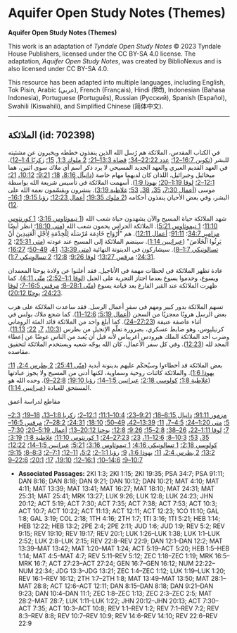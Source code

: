 # Aquifer Open Study Notes (Themes)

**Aquifer Open Study Notes (Themes)**

This work is an adaptation of *Tyndale Open Study Notes* © 2023 Tyndale House Publishers, licensed under the CC BY\-SA 4\.0 license. The adaptation, *Aquifer Open Study Notes*, was created by BiblioNexus and is also licensed under CC BY\-SA 4\.0\.

This resource has been adapted into multiple languages, including English, Tok Pisin, Arabic (عربي), French (Français), Hindi (हिंदी), Indonesian (Bahasa Indonesia), Portuguese (Português), Russian (Русский), Spanish (Español), Swahili (Kiswahili), and Simplified Chinese (简体中文).



--------------------------------

## الملائكة (id: 702398)

في الكتاب المقدس، الملائكة هم رُسل الله الذين ينفذون خططه ويخبرون عن مشئيته للبشر ([تكوين 16:7–12؛](https://ref.ly/Gen16:7-Gen16:12) [عدد 22:22–34؛](https://ref.ly/Num22:22-Num22:34) [قضاة 13:3–21؛](https://ref.ly/Judg13:3-Judg13:21) [2 ملوك 1:3](https://ref.ly/2Kgs1:3), [15؛](https://ref.ly/2Kgs1:15) [زكريّا 1:4–12](https://ref.ly/Zech1:4-Zech1:12)). في العهد القديم العبري والعهد الجديد المسيحي لا يرد ذكر اسم أي ملاك سوى اثنين، هما ميخائيل وجبرائيل، اللذان كان لديهما مهام خاصة ([دانيآل 8:16،](https://ref.ly/Dan8:16) [18؛](https://ref.ly/Dan8:18) [9:21؛](https://ref.ly/Dan9:21) [10:12،](https://ref.ly/Dan10:12) [21؛](https://ref.ly/Dan10:21) [12:1–2؛](https://ref.ly/Dan12:1-Dan12:2) [لوقا 1:19–20؛](https://ref.ly/Luke1:19-Luke1:20) [يهوذا 1:9](https://ref.ly/Jude1:9)). أسهمت الملائكة في تأسيس شريعة الله بواسطة موسى ([أعمال 7:30،](https://ref.ly/Acts7:30) [35،](https://ref.ly/Acts7:35) [38،](https://ref.ly/Acts7:38) [53؛](https://ref.ly/Acts7:53) [غلاطية 3:19](https://ref.ly/Gal3:19)). ينشرون ويقسّمون نعمة الله على البشر، وفي بعض الأحيان ينفذون أحكامه ([2 ملوك 19:35؛](https://ref.ly/2Kgs19:35) [أعمال 12:23؛](https://ref.ly/Acts12:23) [رؤيا 9:15؛](https://ref.ly/Rev9:15) [16:1–12](https://ref.ly/Rev16:1-Rev16:12)).

شهد الملائكة حياة المسيح والآن يشهدون حياة شعب الله ([1 تيموثاوس 3:16](https://ref.ly/1Tim3:16)؛ [1 كورنثوس 11:10](https://ref.ly/1Cor11:10)؛ [1 تيموثاوس 5:21](https://ref.ly/1Tim5:21)). الملائكة الحراس يحمون شعب الله ([متى 18:10](https://ref.ly/Matt18:10)؛ انظر أيضًا [مزامير 34:7](https://ref.ly/Ps34:7)؛ [91:11](https://ref.ly/Ps91:11)؛ [أعمال 12:11](https://ref.ly/Acts12:11)). هم "أَرْوَاح خَادِمَة مُرْسَلَة لِلْخِدْمَةِ لِأَجْلِ ٱلْعَتِيدِينَ أَنْ يَرِثُوا ٱلْخَلَاصَ" ([عبرانيين 1:14](https://ref.ly/Heb1:14)). سينضم الملائكة إلى المسيح عند عودته ([متى 25:31](https://ref.ly/Matt25:31)؛ [2 تسالونيكي 1:7–8](https://ref.ly/2Thess1:7-2Thess1:8)). سيشاركون في الدينونة النهائية ([متى 13:39](https://ref.ly/Matt13:39)، [41](https://ref.ly/Matt13:41)، [49–50](https://ref.ly/Matt13:49-Matt13:50)؛ [16:27](https://ref.ly/Matt16:27)؛ [24:31](https://ref.ly/Matt24:31)؛ [مرقس 13:27](https://ref.ly/Mark13:27)؛ [لوقا 9:26](https://ref.ly/Luke9:26)؛ [12:8](https://ref.ly/Luke12:8)؛ [2 تسالونيكي 1:7](https://ref.ly/2Thess1:7)).

عادة تظهر الملائكة في لحظات مهمة في الأناجيل. فقد أعلنوا عن ولادة يوحنا المعمدان ويسوع، وخدموا يسوع بعدما اجتاز التجربة على الجبل ([لوقا 1:1–2:52؛](https://ref.ly/Luke1:1-Luke2:52) [متّى 4:11](https://ref.ly/Matt4:11)). كما ظهرت الملائكة عند القبر الفارغ بعد قيامة يسوع ([متّى 28:1–8؛](https://ref.ly/Matt28:1-Matt28:8) [مرقس 16:5–7؛](https://ref.ly/Mark16:5-Mark16:7) [لوقا 24:23؛](https://ref.ly/Luke24:23) [يوحنّا 20:12](https://ref.ly/John20:12)).

تسهم الملائكة بدور كبير ومهم في سفر أعمال الرسل. فقد ساعدت الملائكة على هرب بعض الرسل هروبًا معجزيًا من السجن ([أعمال 5:19؛](https://ref.ly/Acts5:19) [12:6–11](https://ref.ly/Acts12:6-Acts12:11)). كما شجع ملاك بولس في أثناء عاصفة عنيفة ([27:23–24](https://ref.ly/Acts27:23-Acts27:24)). كما أبلغ واحد من الملائكة قائد المئة الروماني كرنيليوس، وهو ضابط عسكري، بضرورة تعلّم الإنجيل من بطرس ([10:3،](https://ref.ly/Acts10:3) [7،](https://ref.ly/Acts10:7) [22؛](https://ref.ly/Acts10:22) [11:13](https://ref.ly/Acts11:13)). وضرب أحد الملائكة الملك هيرودس أغريباس لأنه قبل أن يُعبد من الناس عوضًا عن إعطاء المجد لله ([12:23](https://ref.ly/Acts12:23)). وفي كل سفر الأعمال، كان الله يوجّه شعبه ويستخدم الملائكة لتحقيق مقاصده.

بعض الملائكة قد أخطاءوا وسيُحكَم عليهم بدينونة أبدية ([متّى 25:41؛](https://ref.ly/Matt25:41) [2 بطرس 2:4،](https://ref.ly/2Pet2:4) [11؛](https://ref.ly/2Pet2:11) [يهوذا 1:6](https://ref.ly/Jude1:6)). والملائكة كائنات روحية وسماوية، لكنها أدنى من المسيح ولا يجوز عبادتها ([غلاطية 1:8؛](https://ref.ly/Gal1:8) [كولوسي 2:18؛](https://ref.ly/Col2:18) [عبرانيين 1:5–14؛](https://ref.ly/Heb1:5-Heb1:14) [رؤيا 19:10؛](https://ref.ly/Rev19:10) [22:8–9](https://ref.ly/Rev22:8-Rev22:9)). وحده الله هو المستحق للعبادة ([عبرانيين 1:14](https://ref.ly/Heb1:14)).

مقاطع لدراسة أعمق

[مزمور 91:11؛](https://ref.ly/Ps91:11) [دانيال 8:15–18؛](https://ref.ly/Dan8:15-Dan8:18) [9:21–23؛](https://ref.ly/Dan9:21-Dan9:23) [10:4–11:1؛](https://ref.ly/Dan10:4-Dan11:1) [12:1–2؛](https://ref.ly/Dan12:1-Dan12:2) [زكريا 1:8–13،](https://ref.ly/Zech1:8-Zech1:13) [18–19؛](https://ref.ly/Zech1:18-Zech1:19) [2:3–5؛](https://ref.ly/Zech2:3-Zech2:5) [متى 1:20–24؛](https://ref.ly/Matt1:20-Matt1:24) [4:5–7،](https://ref.ly/Matt4:5-Matt4:7) [11؛](https://ref.ly/Matt4:11) [13:39–42،](https://ref.ly/Matt13:39-Matt13:42) [49–50؛](https://ref.ly/Matt13:49-Matt13:50) [18:10؛](https://ref.ly/Matt18:10) [24:31؛](https://ref.ly/Matt24:31) [28:2–7؛](https://ref.ly/Matt28:2-Matt28:7) [مرقس 16:5–7؛](https://ref.ly/Mark16:5-Mark16:7) [لوقا 1:11–22،](https://ref.ly/Luke1:11-Luke1:22) [26–38؛](https://ref.ly/Luke1:26-Luke1:38) [2:8–15؛](https://ref.ly/Luke2:8-Luke2:15) [9:26؛](https://ref.ly/Luke9:26) [12:8؛](https://ref.ly/Luke12:8) [يوحنا 20:12–13؛](https://ref.ly/John20:12-John20:13) [أعمال 5:19–20؛](https://ref.ly/Acts5:19-Acts5:20) [7:30–35،](https://ref.ly/Acts7:30-Acts7:35) [53؛](https://ref.ly/Acts7:53) [10:3–8؛](https://ref.ly/Acts10:3-Acts10:8) [12:6–11،](https://ref.ly/Acts12:6-Acts12:11) [23؛](https://ref.ly/Acts12:23) [27:23–24؛](https://ref.ly/Acts27:23-Acts27:24) [1 كورنثوس 11:10؛](https://ref.ly/1Cor11:10) [غلاطية 1:8؛](https://ref.ly/Gal1:8) [3:19؛](https://ref.ly/Gal3:19) [كولوسي 2:18؛](https://ref.ly/Col2:18) [1 تسالونيكي 4:16؛](https://ref.ly/1Thess4:16) [1 تيموثاوس 3:16؛](https://ref.ly/1Tim3:16) [5:21؛](https://ref.ly/1Tim5:21) [عبرانيين 1:5–14؛](https://ref.ly/Heb1:5-Heb1:14) [12:22؛](https://ref.ly/Heb12:22) [13:2؛](https://ref.ly/Heb13:2) [2 بطرس 2:4،](https://ref.ly/2Pet2:4) [11؛](https://ref.ly/2Pet2:11) [يهوذا 1:6،](https://ref.ly/Jude1:6) [9؛](https://ref.ly/Jude1:9) [رؤيا 1:1–2؛](https://ref.ly/Rev1:1-Rev1:2) [5:2،](https://ref.ly/Rev5:2) [11–12؛](https://ref.ly/Rev5:11-Rev5:12) [7:1–2؛](https://ref.ly/Rev7:1-Rev7:2) [8:3–8؛](https://ref.ly/Rev8:3-Rev8:8) [9:15؛](https://ref.ly/Rev9:15) [10:7–9؛](https://ref.ly/Rev10:7-Rev10:9) [14:6–10؛](https://ref.ly/Rev14:6-Rev14:10) [16:1–12؛](https://ref.ly/Rev16:1-Rev16:12) [19:10،](https://ref.ly/Rev19:10) [17؛](https://ref.ly/Rev19:17) [20:1؛](https://ref.ly/Rev20:1) [22:6–9](https://ref.ly/Rev22:6-Rev22:9)

* **Associated Passages:** 2KI 1:3; 2KI 1:15; 2KI 19:35; PSA 34:7; PSA 91:11; DAN 8:16; DAN 8:18; DAN 9:21; DAN 10:12; DAN 10:21; MAT 4:10; MAT 4:11; MAT 13:39; MAT 13:41; MAT 16:27; MAT 18:10; MAT 24:31; MAT 25:31; MAT 25:41; MRK 13:27; LUK 9:26; LUK 12:8; LUK 24:23; JHN 20:12; ACT 5:19; ACT 7:30; ACT 7:35; ACT 7:38; ACT 7:53; ACT 10:3; ACT 10:7; ACT 10:22; ACT 11:13; ACT 12:11; ACT 12:23; 1CO 11:10; GAL 1:8; GAL 3:19; COL 2:18; 1TH 4:16; 2TH 1:7; 1TI 3:16; 1TI 5:21; HEB 1:14; HEB 12:22; HEB 13:2; 2PE 2:4; 2PE 2:11; JUD 1:6; JUD 1:9; REV 5:2; REV 9:15; REV 19:10; REV 19:17; REV 20:1; LUK 1:26–LUK 1:38; LUK 1:1–LUK 2:52; LUK 2:8–LUK 2:15; REV 22:8–REV 22:9; DAN 12:1–DAN 12:2; MAT 13:39–MAT 13:42; MAT 1:20–MAT 1:24; ACT 5:19–ACT 5:20; HEB 1:5–HEB 1:14; MAT 4:5–MAT 4:7; REV 5:11–REV 5:12; ZEC 1:18–ZEC 1:19; MRK 16:5–MRK 16:7; ACT 27:23–ACT 27:24; GEN 16:7–GEN 16:12; NUM 22:22–NUM 22:34; JDG 13:3–JDG 13:21; ZEC 1:4–ZEC 1:12; LUK 1:19–LUK 1:20; REV 16:1–REV 16:12; 2TH 1:7–2TH 1:8; MAT 13:49–MAT 13:50; MAT 28:1–MAT 28:8; ACT 12:6–ACT 12:11; DAN 8:15–DAN 8:18; DAN 9:21–DAN 9:23; DAN 10:4–DAN 11:1; ZEC 1:8–ZEC 1:13; ZEC 2:3–ZEC 2:5; MAT 28:2–MAT 28:7; LUK 1:11–LUK 1:22; JHN 20:12–JHN 20:13; ACT 7:30–ACT 7:35; ACT 10:3–ACT 10:8; REV 1:1–REV 1:2; REV 7:1–REV 7:2; REV 8:3–REV 8:8; REV 10:7–REV 10:9; REV 14:6–REV 14:10; REV 22:6–REV 22:9

